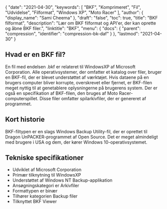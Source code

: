 {
  "date": "2021-04-30",
  "keywords": [
"BKF",
"Komprimeret",
"Fil",
"Udvidelse",
"Filformat",
"Windows XP",
"Moto Racer"
],
  "author": {
    "display_name": "Sami Cheema"
},
  "draft": "false",
  "toc": true,
  "title": "BKF filformat",
  "description": "Lær om BKF filformat og API'er, der kan oprette og åbne BKF filer.",
  "linktitle": "BKF",
  "menu": {
    "docs": {
      "parent": "compression",
      "identifier": "compression-bk-daf"
}
},
  "lastmod": "2021-04-30"
}

## Hvad er en BKF fil? ##

En fil med endelsen .bkf er relateret til WindowsXP af Microsoft Corporation. Alle operativsystemer, der omfatter et katalog over filer, bruger en BKF-fil, der er blevet understøttet af værktøjet. Hvis dataene på en brugers computer bliver korrupte, overskrevet eller fjernet, er BKF-filen meget nyttig til at genetablere oplysningerne på brugerens system. Der er også en specifikation af BKF-filen, den bruges af Moto Racer-computerspillet. Disse filer omfatter spilarkivfiler, der er genereret af programmet.

## Kort historie ##

BKF-filtypen er en slags Windows Backup Utility-fil, der er oprettet til Dragon UnPACKER-programmet af Open Source. Det er meget almindeligt med brugere i USA og dem, der kører Windows 10-operativsystemet.

## Tekniske specifikationer ##

  *  Udviklet af Microsoft Corporation
  *  Primær tilknytning til WindowsXP
  *  Understøttet af Windows NT Backup-applikation
  *  Ansøgningskategori er Arkivfiler
  *  Formattypen er binær
  *  Tilhører kategorien Backup filer
  *  Tilknyttet BKF Viewer

